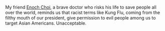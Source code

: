 My friend <a href="https://twitter.com/enochchoi?lang=en">Enoch Choi</a>, a brave doctor who risks his life to save people all over the world, reminds us that racist terms like Kung Flu, coming from the filthy mouth of our president, give permission to evil people among us to target Asian Americans. Unacceptable.
